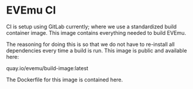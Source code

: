 # EVEmu CI

CI is setup using GitLab currently; where we use a standardized build container image. This image contains everything needed to build EVEmu.

The reasoning for doing this is so that we do not have to re-install all dependencies every time a build is run. This image is public and available here:

quay.io/evemu/build-image:latest

The Dockerfile for this image is contained here.
